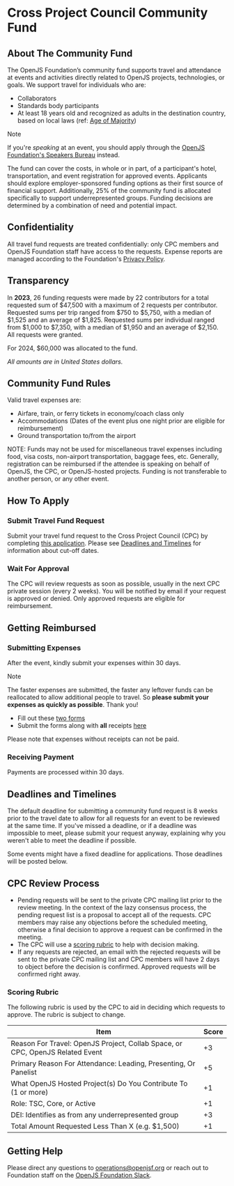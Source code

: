 # Cross Project Council Community Fund

## About The Community Fund

The OpenJS Foundation’s community fund supports travel and attendance at events and activities directly related to OpenJS projects, technologies, or goals. We support travel for individuals who are:

* Collaborators
* Standards body participants
* At least 18 years old and recognized as adults in the destination country, based on local laws (ref: [Age of Majority](https://en.wikipedia.org/wiki/Age_of_majority))

> [!Note]
> If you're _speaking_ at an event, you should apply through the [OpenJS Foundation's Speakers Bureau](https://openjsf.org/events#:~:text=Speakers%20Bureau) instead.

The fund can cover the costs, in whole or in part, of a participant's hotel, transportation, and event registration for approved events.
Applicants should explore employer-sponsored funding options as their first source of financial support.
Additionally, 25% of the community fund is allocated specifically to support underrepresented groups.
Funding decisions are determined by a combination of need and potential impact.

## Confidentiality

All travel fund requests are treated confidentially: only CPC members and OpenJS Foundation staff have access to the requests. Expense reports are managed according to the Foundation's [Privacy Policy](https://privacy-policy.openjsf.org/).

## Transparency

In **2023**, 26 funding requests were made by 22 contributors for a total requested sum of $47,500 with a maximum of 2 requests per contributor.
Requested sums per trip ranged from $750 to $5,750, with a median of $1,525 and an average of $1,825.
Requested sums per individual ranged from $1,000 to $7,350, with a median of $1,950 and an average of $2,150.
All requests were granted.

For 2024, $60,000 was allocated to the fund.

_All amounts are in United States dollars._

## Community Fund Rules

Valid travel expenses are:

* Airfare, train, or ferry tickets in economy/coach class only
* Accommodations (Dates of the event plus one night prior are eligible for reimbursement)
* Ground transportation to/from the airport

NOTE: Funds may not be used for miscellaneous travel expenses including food, visa costs, non-airport transportation, baggage fees, etc.
Generally, registration can be reimbursed if the attendee is speaking on behalf of OpenJS, the CPC, or OpenJS-hosted projects.
Funding is not transferable to another person, or any other event. 


## How To Apply

### Submit Travel Fund Request

Submit your travel fund request to the Cross Project Council (CPC) by completing [this application](https://forms.gle/QDt3iqoXXB5Ycovz8).
Please see [Deadlines and Timelines](#deadlines-and-timelines) for information about cut-off dates. 

### Wait For Approval

The CPC will review requests as soon as possible, usually in the next CPC private session (every 2 weeks).
You will be notified by email if your request is approved or denied. Only approved requests are eligible for reimbursement. 

## Getting Reimbursed

### Submitting Expenses

After the event, kindly submit your expenses within 30 days.

> [!Note]
> The faster expenses are submitted, the faster any leftover funds can be reallocated to allow additional people to travel. So **please submit your expenses as quickly as possible**. Thank you! 

* Fill out these [two forms](https://drive.google.com/drive/folders/1E-dTuqnIWpZN2NP-1ioAWzK_W2zSwa_P?usp=share_link)
* Submit the forms along with **all** receipts [here](https://form.asana.com/?k=S6lGzAjHv2uv7M8llnhO_w&d=9283783873717)

Please note that expenses without receipts can not be paid.

### Receiving Payment

Payments are processed within 30 days.

## Deadlines and Timelines

The default deadline for submitting a community fund request is 8 weeks prior to the travel date to allow for all requests for an event to be reviewed at the same time. If you've missed a deadline, or if a deadline was impossible to meet, please submit your request anyway, explaining why you weren't able to meet the deadline if possible.

Some events might have a fixed deadline for applications. Those deadlines will be posted below.

## CPC Review Process

- Pending requests will be sent to the private CPC mailing list prior to the review meeting.
  In the context of the lazy consensus process, the pending request list is a proposal to accept
  all of the requests. CPC members may raise any objections before the scheduled meeting,
  otherwise a final decision to approve a request can be confirmed in the meeting.
- The CPC will use a [scoring rubric](#scoring-rubric) to help with decision making.
- If any requests are rejected, an email with the rejected requests will be sent to the private
  CPC mailing list and CPC members will have 2 days to object before the decision is confirmed.
  Approved requests will be confirmed right away.

### Scoring Rubric

The following rubric is used by the CPC to aid in deciding which requests to approve. The rubric is subject to change. 

Item | Score
-- | --
Reason For Travel: OpenJS Project, Collab Space, or CPC, OpenJS Related Event | +3
Primary Reason For Attendance: Leading, Presenting, Or Panelist | +5
What OpenJS Hosted Project(s) Do You Contribute To (1 or more) | +1
Role: TSC, Core, or Active | +1
DEI: Identifies as from any underrepresented group | +3
Total Amount Requested Less Than X (e.g. $1,500) | +1


## Getting Help

Please direct any questions to operations@openjsf.org or reach out to Foundation staff on the [OpenJS Foundation Slack]([url](https://openjs-foundation.slack.com/archives/C01AM9J51J8)https://openjs-foundation.slack.com/archives/C01AM9J51J8).


